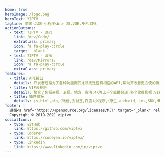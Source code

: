 ```yaml
---
home: true
heroImage: /logo.png
heroText: VIPTV
tagline: 前端-后端-小程序<br> JS.VUE.PHP.CMS
actionButtons: 
  - text: VIPTV - 源码
    link: /dev/Code/    
    extraClass: primary 
    icon: fa fa-play-circle
    target: _blank
  - text: VIPTV - 演示
    link: /dev/Mirrors/  
    icon: fa fa-play-circle  
    extraClass: primary   
features:
  - title: API接口
    details: 开发者经常为了各种功能而四处寻找是否有相应的API,帮助开发者更方便的调用第三方的提供的各类API接口及服务,从而更好的构建开发者生态
  - title: VIP云视听
    details: 聚合了包括央视、卫视、地方、高清,4K等上千个直播频道,多个收费影视,VIP小说,音乐等一锅烩,跨平台极致体验
  - title: 插件模板
    details: js,html,php,(微信,支付宝,百度)小程序,(原生,android, ios,SDK,HBuilderX)插件组件,页面模板,项目模板,后台模板综合开发
footer: |  
  遵循<a href="https://opensource.org/licenses/MIT" target="_blank" rel="noopener"> MIT 开源协议</a><br>
  Copyright © 2019-2021 viptvx
socialIcons:
  - type: GitHub
    link: https://github.com/viptvx
  - type: CodePen
    link: https://codepen.io/viptvx/ 
  - type: LinkedIn
    link: https://www.linkedin.com/in/viptvx  
---
```

